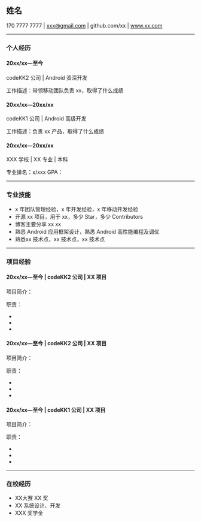 ## 姓名

170 7777 7777 | xxx@gmail.com | github.com/xx | www.xx.com

---

### 个人经历 

#### 20xx/xx—至今

codeKK2 公司 | Android 资深开发

工作描述：带领移动团队负责 xx，取得了什么成绩

#### 20xx/xx—20xx/xx

codeKK1 公司 | Android 高级开发

工作描述：负责 xx 产品，取得了什么成绩

#### 20xx/xx—20xx/xx

XXX 学校 | XX 专业 | 本科

专业排名：x/xxx		GPA：


---


### 专业技能

* x 年团队管理经验，x 年开发经验，x 年移动开发经验
* 开源 xx 项目，用于 xx，多少 Star，多少 Contributors
* 博客主要分享 xx xx
* 熟悉 Android 应用框架设计，熟悉 Android 高性能编程及调优
* 熟悉xx 技术点，xx 技术点，xx 技术点

---

### 项目经验

#### 20xx/xx—至今 | codeKK2 公司 | XX 项目

项目简介：


职责：

*
*
*

#### 20xx/xx—至今 | codeKK2 公司 | XX 项目

项目简介：


职责：

*
*
*

#### 20xx/xx—至今 | codeKK1 公司 | XX 项目

项目简介：


职责：

*
*
*

---

### 在校经历

* XX大赛 XX 奖
* XX 系统设计、开发
* XXX 奖学金



